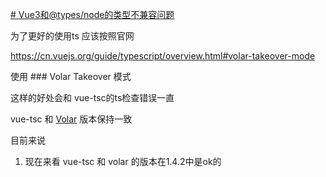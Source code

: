 
[# Vue3和@types/node的类型不兼容问题](https://juejin.cn/post/7153912517696159780)

为了更好的使用ts 应该按照官网

https://cn.vuejs.org/guide/typescript/overview.html#volar-takeover-mode

使用 ### Volar Takeover 模式 

这样的好处会和 vue-tsc的ts检查错误一直


vue-tsc 和 [Volar](https://marketplace.visualstudio.com/items?itemName=Vue.volar) 版本保持一致


目前来说
1. 现在来看  vue-tsc 和 volar 的版本在1.4.2中是ok的







